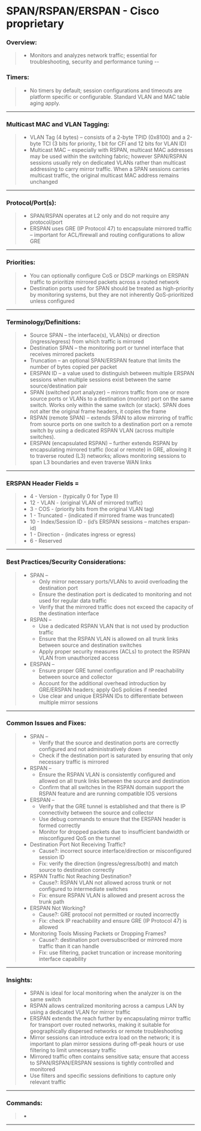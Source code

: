 # SPAN/RSPAN/ERSPAN - Cisco proprietary

### Overview: 
> * Monitors and analyzes network traffic; essential for troubleshooting, security and performance tuning
--
### Timers: 
> * No timers by default; session configurations and timeouts are platform specific or configurable. Standard VLAN and MAC table aging apply.
---
### Multicast MAC and VLAN Tagging:
> * VLAN Tag (4 bytes) – consists of a 2-byte TPID (0x8100) and a 2-byte TCI (3 bits for priority, 1 bit for CFI and 12 bits for VLAN ID)
> * Multicast MAC – especially with RSPAN, multicast MAC addresses may be used within the switching fabric; however SPAN/RSPAN sessions usually rely on dedicated VLANs rather than multicast addressing to carry mirror traffic. When a SPAN sessions carries multicast traffic, the original multicast MAC address remains unchanged
---
### Protocol/Port(s):
> * SPAN/RSPAN operates at L2 only and do not require any protocol/port
> * ERSPAN uses GRE (IP Protocol 47) to encapsulate mirrored traffic – important for ACL/firewall and routing configurations to allow GRE
---
### Priorities:
> * You can optionally configure CoS or DSCP markings on ERSPAN traffic to prioritize mirrored packets across a routed network
> * Destination ports used for SPAN should be treated as high-priority by monitoring systems, but they are not inherently QoS-prioritized unless configured
---
### Terminology/Definitions:
> * Source SPAN – the interface(s), VLAN(s) or direction (ingress/egress) from which traffic is mirrored
> * Destination SPAN – the monitoring port or tunnel interface that receives mirrored packets
> * Truncation – an optional SPAN/ERSPAN feature that limits the number of bytes copied per packet
> * ERSPAN ID – a value used to distinguish between multiple ERSPAN sessions when multiple sessions exist between the same source/destination pair
> * SPAN (switched port analyzer) – mirrors traffic from one or more source ports or VLANs to a destination (monitor) port on the same switch. Works only within the same switch (or stack). SPAN does not alter the original frame headers, it copies the frame
> * RSPAN (remote SPAN) – extends SPAN to allow mirroring of traffic from source ports on one switch to a destination port on a remote switch by using a dedicated RSPAN VLAN (across multiple switches). 
> * ERSPAN (encapsulated RSPAN) – further extends RSPAN by encapsulating mirrored traffic (local or remote) in GRE, allowing it to traverse routed (L3) networks; allows monitoring sessions to span L3 boundaries and even traverse WAN links
---
### ERSPAN Header Fields = 
> * 4 - Version - (typically 0 for Type II)
> * 12 - VLAN - (original VLAN of mirrored traffic)
> * 3 - COS - (priority bits from the original VLAN tag)
> * 1 - Truncated - (indicated if mirrored frame was truncated)
> * 10 - Index/Session ID - (id’s ERSPAN sessions – matches erspan-id)
> * 1 - Direction - (indicates ingress or egress)
> * 6 - Reserved
---
### Best Practices/Security Considerations:
> * SPAN –
>   * Only mirror necessary ports/VLANs to avoid overloading the destination port
>   * Ensure the destination port is dedicated to monitoring and not used for regular data traffic
>   * Verify that the mirrored traffic does not exceed the capacity of the destination interface
> * RSPAN –
>   * Use a dedicated RSPAN VLAN that is not used by production traffic
>   * Ensure that the RSPAN VLAN is allowed on all trunk links between source and destination switches
>   * Apply proper security measures (ACLs) to protect the RSPAN VLAN from unauthorized access
> * ERSPAN – 
>   * Ensure proper GRE tunnel configuration and IP reachability between source and collector
>   * Account for the additional overhead introduction by GRE/ERSPAN headers; apply QoS policies if needed
>   * Use clear and unique ERSPAN IDs to differentiate between multiple mirror sessions
---
### Common Issues and Fixes:
> * SPAN –
>   * Verify that the source and destination ports are correctly configured and not administratively down
>   * Check if the destination port is saturated by ensuring that only necessary traffic is mirrored
> * RSPAN –
>   * Ensure the RSPAN VLAN is consistently configured and allowed on all trunk links between the source and destination
>   * Confirm that all switches in the RSPAN domain support the RSPAN feature and are running compatible IOS versions
> * ERSPAN –
>   * Verify that the GRE tunnel is established and that there is IP connectivity between the source and collector
>   * Use debug commands to ensure that the ERSPAN header is formed correctly
>   * Monitor for dropped packets due to insufficient bandwidth or misconfigured QoS on the tunnel
> * Destination Port Not Receiving Traffic?
>   * Cause?: incorrect source interface/direction or misconfigured session ID
>   * Fix: verify the direction (ingress/egress/both) and match source to destination correctly
> * RSPAN Traffic Not Reaching Destination?
>   * Cause?: RSPAN VLAN not allowed across trunk or not configured to intermediate switches
>   * Fix: ensure RSPAN VLAN is allowed and present across the trunk path
> * ERSPAN Not Working?
>   * Cause?: GRE protocol not permitted or routed incorrectly
>   * Fix: check IP reachability and ensure GRE (IP Protocol 47) is allowed
> * Monitoring Tools Missing Packets or Dropping Frames?
>   * Cause?: destination port oversubscribed or mirrored more traffic than it can handle
>   * Fix: use filtering, packet truncation or increase monitoring interface capability
---
### Insights:
> * SPAN is ideal for local monitoring when the analyzer is on the same switch
> * RSPAN allows centralized monitoring across a campus LAN by using a dedicated VLAN for mirror traffic
> * ERSPAN extends the reach further by encapsulating mirror traffic for transport over routed networks, making it suitable for geographically dispersed networks or remote troubleshooting
> * Mirror sessions can introduce extra load on the network; it is important to plan mirror sessions during off-peak hours or use filtering to limit unnecessary traffic
> * Mirrored traffic often contains sensitive sata; ensure that access to SPAN/RSPAN/ERSPAN sessions is tightly controlled and monitored
> * Use filters and specific sessions definitions to capture only relevant traffic
---
### Commands:
> * 
---
